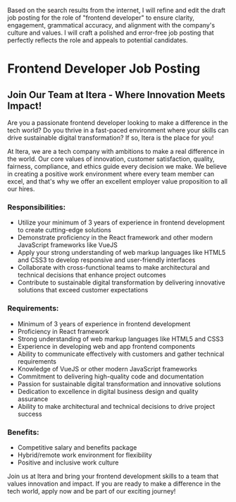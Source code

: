 Based on the search results from the internet, I will refine and edit the draft job posting for the role of "frontend developer" to ensure clarity, engagement, grammatical accuracy, and alignment with the company's culture and values. I will craft a polished and error-free job posting that perfectly reflects the role and appeals to potential candidates.

# Frontend Developer Job Posting

## Join Our Team at Itera - Where Innovation Meets Impact!

Are you a passionate frontend developer looking to make a difference in the tech world? Do you thrive in a fast-paced environment where your skills can drive sustainable digital transformation? If so, Itera is the place for you!

At Itera, we are a tech company with ambitions to make a real difference in the world. Our core values of innovation, customer satisfaction, quality, fairness, compliance, and ethics guide every decision we make. We believe in creating a positive work environment where every team member can excel, and that's why we offer an excellent employer value proposition to all our hires.

### Responsibilities:
- Utilize your minimum of 3 years of experience in frontend development to create cutting-edge solutions
- Demonstrate proficiency in the React framework and other modern JavaScript frameworks like VueJS
- Apply your strong understanding of web markup languages like HTML5 and CSS3 to develop responsive and user-friendly interfaces
- Collaborate with cross-functional teams to make architectural and technical decisions that enhance project outcomes
- Contribute to sustainable digital transformation by delivering innovative solutions that exceed customer expectations

### Requirements:
- Minimum of 3 years of experience in frontend development
- Proficiency in React framework
- Strong understanding of web markup languages like HTML5 and CSS3
- Experience in developing web and app frontend components
- Ability to communicate effectively with customers and gather technical requirements
- Knowledge of VueJS or other modern JavaScript frameworks
- Commitment to delivering high-quality code and documentation
- Passion for sustainable digital transformation and innovative solutions
- Dedication to excellence in digital business design and quality assurance
- Ability to make architectural and technical decisions to drive project success

### Benefits:
- Competitive salary and benefits package
- Hybrid/remote work environment for flexibility
- Positive and inclusive work culture

Join us at Itera and bring your frontend development skills to a team that values innovation and impact. If you are ready to make a difference in the tech world, apply now and be part of our exciting journey!